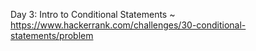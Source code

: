 Day 3: Intro to Conditional Statements ~ https://www.hackerrank.com/challenges/30-conditional-statements/problem